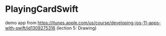 # PlayingCardSwift

demo app from https://itunes.apple.com/us/course/developing-ios-11-apps-with-swift/id1309275316 (lection 5: Drawing)
